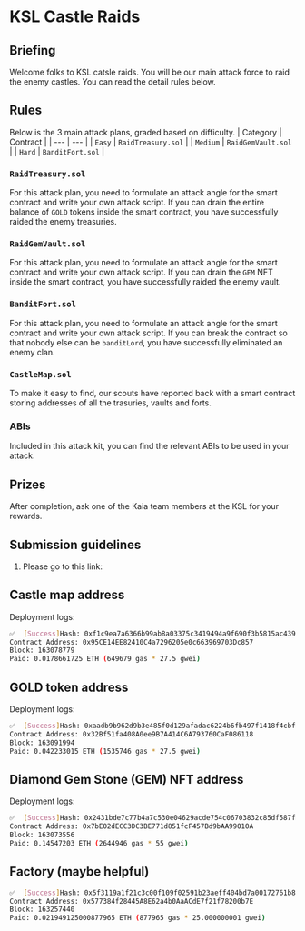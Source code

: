 # KSL Castle Raids

## Briefing
Welcome folks to KSL catsle raids. You will be our main attack force to raid the enemy castles. You can read the detail rules below.

## Rules
Below is the 3 main attack plans, graded based on difficulty.
| Category | Contract |
| --- | --- |
| `Easy` | `RaidTreasury.sol` |
| `Medium` | `RaidGemVault.sol` |
| `Hard` | `BanditFort.sol` |

### `RaidTreasury.sol`
For this attack plan, you need to formulate an attack angle for the smart contract and write your own attack script. If you can drain the entire balance of `GOLD` tokens inside the smart contract, you have successfully raided the enemy treasuries.

### `RaidGemVault.sol`
For this attack plan, you need to formulate an attack angle for the smart contract and write your own attack script. If you can drain the `GEM` NFT inside the smart contract, you have successfully raided the enemy vault.

### `BanditFort.sol`
For this attack plan, you need to formulate an attack angle for the smart contract and write your own attack script. If you can break the contract so that nobody else can be `banditLord`, you have successfully eliminated an enemy clan.

### `CastleMap.sol`
To make it easy to find, our scouts have reported back with a smart contract storing addresses of all the trasuries, vaults and forts.

### ABIs
Included in this attack kit, you can find the relevant ABIs to be used in your attack.

## Prizes
After completion, ask one of the Kaia team members at the KSL for your rewards.

## Submission guidelines
1. Please go to this link: 

## Castle map address

Deployment logs:
```bash
✅  [Success]Hash: 0xf1c9ea7a6366b99ab8a03375c3419494a9f690f3b5815ac439c36f6610339886
Contract Address: 0x95CE14EE82410C4a7296205e0c663969703Dc857
Block: 163078779
Paid: 0.0178661725 ETH (649679 gas * 27.5 gwei)
```

## GOLD token address

Deployment logs:
```bash
✅  [Success]Hash: 0xaadb9b962d9b3e485f0d129afadac6224b6fb497f1418f4cbfd257d78be39ef3
Contract Address: 0x32Bf51fa408A0ee9B7A414C6A793760CaF086118
Block: 163091994
Paid: 0.042233015 ETH (1535746 gas * 27.5 gwei)
```

## Diamond Gem Stone (GEM) NFT address

Deployment logs:
```bash
✅  [Success]Hash: 0x2431bde7c77b4a7c530e04629acde754c06703832c85df587ff5756c42c626f8
Contract Address: 0x7bE02dECC3DC3BE771d851fcF457Bd9bAA99010A
Block: 163073556
Paid: 0.14547203 ETH (2644946 gas * 55 gwei)
```

## Factory (maybe helpful)

```bash
✅  [Success]Hash: 0x5f3119a1f21c3c00f109f02591b23aeff404bd7a00172761b8d0948c1f145cde
Contract Address: 0x577384f28445A8E62a4b0AaACdE7f21f78200b7E
Block: 163257440
Paid: 0.021949125000877965 ETH (877965 gas * 25.000000001 gwei)
```